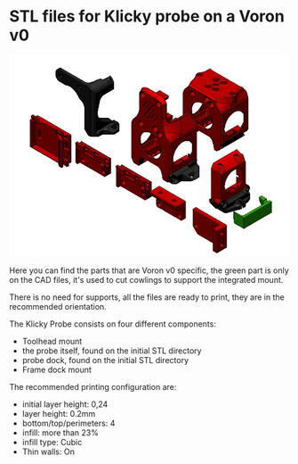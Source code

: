 # STL files for Klicky probe on a Voron v0

![](../Photos/klicky_v0.jpg)

Here you can find the parts that are Voron v0 specific, the green part is only on the CAD files, it's used to cut cowlings to support the integrated mount.

There is no need for supports, all the files are ready to print, they are in the recommended orientation.

The Klicky Probe consists on four different components:
- Toolhead mount
- the probe itself, found on the initial STL directory
- probe dock, found on the initial STL directory
- Frame dock mount

The recommended printing configuration are:

* initial layer height: 0,24
* layer height: 0.2mm
* bottom/top/perimeters: 4
* infill: more than 23%
* infill type: Cubic
* Thin walls: On

